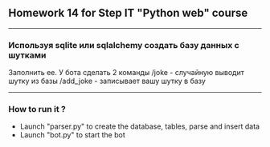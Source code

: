 ## Homework 14 for Step IT "Python web" course
***
### Используя sqlite или sqlalchemy создать базу данных с шутками
Заполнить ее.
У бота сделать 2 команды
/joke - случайную выводит шутку из базы
/add_joke - записывает вашу шутку в базу
***
### How to run it ?
* Launch "parser.py" to create the database, tables, parse and insert data
* Launch "bot.py" to start the bot